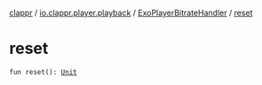 [clappr](../../index.md) / [io.clappr.player.playback](../index.md) / [ExoPlayerBitrateHandler](index.md) / [reset](./reset.md)

# reset

`fun reset(): `[`Unit`](https://kotlinlang.org/api/latest/jvm/stdlib/kotlin/-unit/index.html)